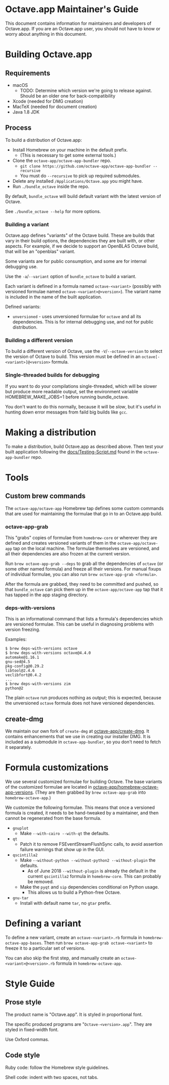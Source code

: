 Octave.app Maintainer's Guide
=============================

This document contains information for maintainers and developers of Octave.app. If you are an Octave.app user, you should not have to know or worry about anything in this document.

# Building Octave.app

## Requirements

* macOS
  * TODO: Determine which version we're going to release against. Should be an older one for back-compatibility
* Xcode (needed for DMG creation)
* MacTeX (needed for document creation)
* Java 1.8 JDK

## Process

To build a distribution of Octave.app:

* Install Homebrew on your machine in the default prefix.
  * (This is necessary to get some external tools.)
* Clone the `octave-app/octave-app-bundler` repo.
  * `git clone https://github.com/octave-app/octave-app-bundler --recursive`
  * You must do `--recursive` to pick up required submodules.
* Delete any installed `/Applications/Octave.app` you might have.
* Run `./bundle_octave` inside the repo.

By default, `bundle_octave` will build default variant with the latest version of Octave.

See `./bundle_octave --help` for more options.

### Building a variant

Octave.app defines "variants" of the Octave build. These are builds that vary in their build options, the dependencies they are built with, or other aspects. For example, if we decide to support an OpenBLAS Octave build, that will be an "openblas" variant.

Some variants are for public consumption, and some are for internal debugging use.

Use the `-a`/`--variant` option of `bundle_octave` to build a variant.

Each variant is defined in a formula named `octave-<variant>` (possibly with versioned formulae named `octave-<variant>@<version>`). The variant name is included in the name of the built application.

Defined variants:

  * `unversioned` - uses unversioned formulae for `octave` and all its dependencies. This is for internal debugging use, and not for public distribution.

### Building a different version

To build a different version of Octave, use the `-V`/`--octave-version` to select the version of Octave to build. This version must be defined in an `octave[-<variant>]@<version>` formula.

### Single-threaded builds for debugging

If you want to do your compilations single-threaded, which will be slower but produce more readable output, set the environment variable HOMEBREW_MAKE_JOBS=1 before running bundle_octave.

You don't want to do this normally, because it will be _slow_, but it's useful in hunting down error messages from faild big builds like `gcc`.

# Making a distribution

To make a distribution, build Octave.app as described above. Then test your built application following the [docs/Testing-Script.md](https://github.com/octave-app/octave-app-bundler/blob/master/docs/Testing-Script.md) found in the `octave-app-bundler` repo.

# Tools

##  Custom brew commands

The `octave-app/octave-app` Homebrew tap defines some custom commands that are used for maintaining the formulae that go in to an Octave.app build.

###  octave-app-grab

This "grabs" copies of formulae from `homebrew-core` or wherever they are defined and creates versioned variants of them in the `octave-app/octave-app` tap on the local machine. The formulae themselves are versioned, and all their dependencies are also frozen at the current version.

Run `brew octave-app-grab --deps` to grab all the dependencies of `octave` (or some other named formula) and freeze all their versions. For manual fixups of individual formulae, you can also run `brew octave-app-grab <formula>`.

After the formula are grabbed, they need to be committed and pushed, so that `bundle_octave` can pick them up in the `octave-app/octave-app` tap that it has tapped in the app staging directory.

###  deps-with-versions

This is an informational command that lists a formula's dependencies which are versioned formulae. This can be useful in diagnosing problems with version freezing.

Examples:

```
$ brew deps-with-versions octave
$ brew deps-with-versions octave@4.4.0
automake@1.16.1
gnu-sed@4.5
pkg-config@0.29.2
libtool@2.4.6
veclibfort@0.4.2
...
$ brew deps-with-versions zim
python@2
```

The plain `octave` run produces nothing as output; this is expected, because the unversioned `octave` formula does not have versioned dependencies.

## create-dmg

We maintain our own fork of `create-dmg` at [octave-app/create-dmg](https://github.com/octave-app/create-dmg). It contains enhancements that we use in creating our installer DMG. It is included as a submodule in `octave-app-bundler`, so you don't need to fetch it separately.

#  Formula customizations

We use several customized formulae for building Octave. The base variants of the customized formulae are located in [octave-app/homebrew-octave-app-versions](https://github.com/octave-app/homebrew-octave-app-versions). (They are then grabbed by `brew octave-app-grab` into `homebrew-octave-app`.)

We customize the following formulae. This means that once a versioned formula is created, it needs to be hand-tweaked by a maintainer, and then cannot be regenerated from the base formula.

* `gnuplot`
  * Make `--with-cairo --with-qt` the defaults.
* `qt`
  * Patch it to remove FSEventStreamFlushSync calls, to avoid assertion failure warnings that show up in the GUI.
* `qscintilla2`
  * Make `--without-python --without-python2 --without-plugin` the defaults.
    * As of June 2018 `--without-plugin` is already the default in the current `qscintilla2` formula in `homebrew-core`. This can probably be removed.
  * Make the `pyqt` and `sip` dependencies conditional on Python usage.
    * This allows us to build a Python-free Octave.
* `gnu-tar`
  * Install with default name `tar`, no `gtar` prefix.

#  Defining a variant

To define a new variant, create an `octave-<variant>.rb` formula in `homebrew-octave-app-bases`. Then run `brew octave-app-grab octave-<variant>` to freeze it to a particular set of versions.

You can also skip the first step, and manually create an `octave-<variant>@<version>.rb` formula in `homebrew-octave-app`.

# Style Guide

## Prose style

The product name is "Octave.app". It is styled in proportional font.

The specific produced programs are "`Octave-<version>.app`". They are styled in fixed-width font.

Use Oxford commas.

## Code style

Ruby code: follow the Homebrew style guidelines.

Shell code: indent with two spaces, not tabs.

